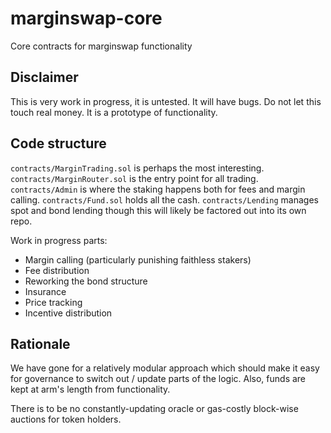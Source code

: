 # marginswap-core
Core contracts for marginswap functionality


## Disclaimer

This is very work in progress, it is untested. It will have bugs. Do not let this touch real money. It is a prototype of functionality.

## Code structure

`contracts/MarginTrading.sol` is perhaps the most interesting. `contracts/MarginRouter.sol` is the entry point for all trading. `contracts/Admin` is where the staking happens both for fees and margin calling. `contracts/Fund.sol` holds all the cash.
`contracts/Lending` manages spot and bond lending though this will likely be factored out into its own repo.

Work in progress parts:
* Margin calling (particularly punishing faithless stakers)
* Fee distribution
* Reworking the bond structure
* Insurance
* Price tracking
* Incentive distribution

## Rationale

We have gone for a relatively modular approach which should make it easy for governance to switch out / update parts of the logic. Also, funds are kept at arm's length from functionality.

There is to be no constantly-updating oracle or gas-costly block-wise auctions for token holders.
